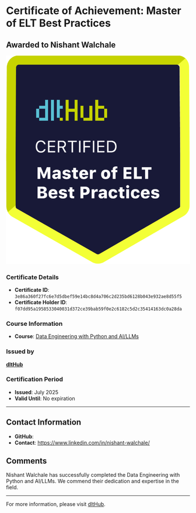 
# Certificate of Achievement: Master of ELT Best Practices

## Awarded to **Nishant Walchale**

![Course Image](../badges/dlt_master_elt_best_practices_badge.png)

### Certificate Details
- **Certificate ID**: `3e86a360f27fc6e7d5dbef59e14bc8d4a706c2d235bd6128b043e932ae8d55f5`
- **Certificate Holder ID**: `f07dd95a1958533040031d372ce39bab59f0e2c6182c5d2c35414163dc0a28da`

### Course Information
- **Course**: [Data Engineering with Python and AI/LLMs](https://www.youtube.com/watch?v=T23Bs75F7ZQ)

### Issued by
[**dltHub**](https://dlthub.com/) 

### Certification Period
- **Issued**: July 2025
- **Valid Until**: No expiration

---

## Contact Information
- **GitHub**: 
- **Contact**: https://www.linkedin.com/in/nishant-walchale/

## Comments
Nishant Walchale has successfully completed the Data Engineering with Python and AI/LLMs. We commend their dedication and expertise in the field.

---

For more information, please visit [dltHub](https://dlthub.com/).
    